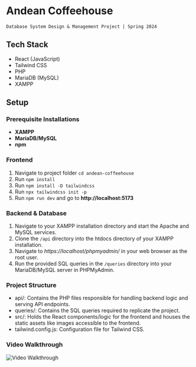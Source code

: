 # Andean Coffeehouse
    Database System Design & Management Project | Spring 2024

## Tech Stack 
- React (JavaScript)
- Tailwind CSS
- PHP
- MariaDB (MySQL)
- XAMPP

## Setup
### Prerequisite Installations
- **XAMPP**
- **MariaDB/MySQL**
- **npm**

### Frontend
1. Navigate to project folder `cd andean-coffeehouse`
2. Run `npm install`
3. Run `npm install -D tailwindcss`
4. Run `npx tailwindcss init -p`
3. Run `npm run dev` and go to **http://localhost:5173**

### Backend & Database
1. Navigate to your XAMPP installation directory and start the Apache and MySQL services.
2. Clone the `/api` directory into the htdocs directory of your XAMPP installation.
3. Navigate to *https://localhost/phpmyadmin/* in your web browser as the root user.
3. Run the provided SQL queries in the `/queries` directory into your MariaDB/MySQL server in PHPMyAdmin.

### Project Structure
- api/: 
    Contains the PHP files responsible for handling backend logic and serving API endpoints.
- queries/: 
    Contains the SQL queries required to replicate the project.
- src/: 
    Holds the React components/logic for the frontend and houses the static assets like images accessible to the frontend.
- tailwind.config.js: 
    Configuration file for Tailwind CSS.

### Video Walkthrough
<img src='2024-05-01 17-34-14.gif' title='Video Walkthrough' width='' alt='Video Walkthrough' />
